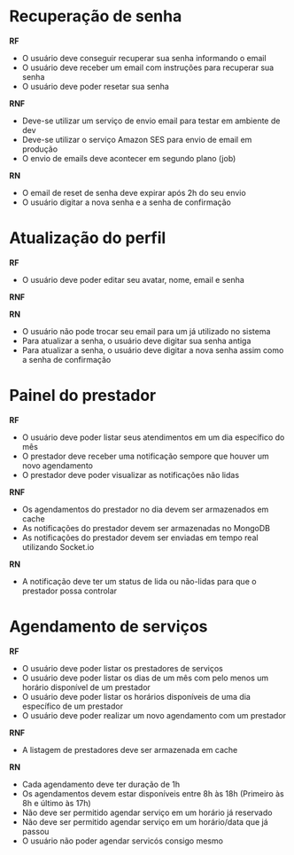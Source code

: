 # Recuperação de senha

**RF**

- O usuário deve conseguir recuperar sua senha informando o email
- O usuário deve receber um email com instruções para recuperar sua senha
- O usuário deve poder resetar sua senha

**RNF**

- Deve-se utilizar um serviço de envio email para testar em ambiente de dev
- Deve-se utilizar o serviço Amazon SES para envio de email em produção
- O envio de emails deve acontecer em segundo plano (job)

**RN**

- O email de reset de senha deve expirar após 2h do seu envio
- O usuário digitar a nova senha e a senha de confirmação

# Atualização do perfil

**RF**

- O usuário deve poder editar seu avatar, nome, email e senha

**RNF**

**RN**

- O usuário não pode trocar seu email para um já utilizado no sistema
- Para atualizar a senha, o usuário deve digitar sua senha antiga
- Para atualizar a senha, o usuário deve digitar a nova senha assim como a senha de confirmação

# Painel do prestador

**RF**

- O usuário deve poder listar seus atendimentos em um dia específico do mês
- O prestador deve receber uma notificação sempore que houver um novo agendamento
- O prestador deve poder visualizar as notificações não lidas

**RNF**

- Os agendamentos do prestador no dia devem ser armazenados em cache
- As notificações do prestador devem ser armazenadas no MongoDB
- As notificações do prestador devem ser enviadas em tempo real utilizando Socket.io

**RN**

- A notificação deve ter um status de lida ou não-lidas para que o prestador possa controlar

# Agendamento de serviços

**RF**

- O usuário deve poder listar os prestadores de serviços
- O usuário deve poder listar os dias de um mês com pelo menos um horário disponível de um prestador
- O usuário deve poder listar os horários disponíveis de uma dia específico de um prestador
- O usuário deve poder realizar um novo agendamento com um prestador

**RNF**

- A listagem de prestadores deve ser armazenada em cache

**RN**

- Cada agendamento deve ter duração de 1h
- Os agendamentos devem estar disponíveis entre 8h às 18h (Primeiro às 8h e último às 17h)
- Não deve ser permitido agendar serviço em um horário já reservado
- Não deve ser permitido agendar serviço em um horário/data que já passou
- O usuário não poder agendar servicós consigo mesmo
